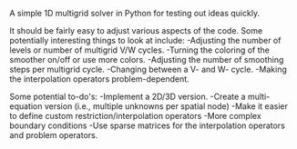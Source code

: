 A simple 1D multigrid solver in Python for testing out ideas quickly.

It should be fairly easy to adjust various aspects of the code.  Some
potentially interesting things to look at include:
-Adjusting the number of levels or number of multigrid V/W cycles.
-Turning the coloring of the smoother on/off or use more colors.
-Adjusting the number of smoothing steps per multigrid cycle.
-Changing between a V- and W- cycle.
-Making the interpolation operators problem-dependent.

Some potential to-do's:
-Implement a 2D/3D version.
-Create a multi-equation version (i.e., multiple unknowns per spatial node)
-Make it easier to define custom restriction/interpolation operators
-More complex boundary conditions
-Use sparse matrices for the interpolation operators and problem operators.
